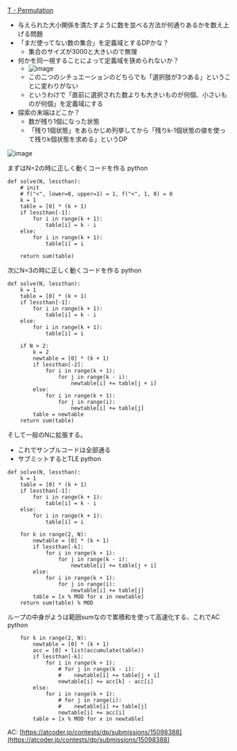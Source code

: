 
[T - Permutation](https://atcoder.jp/contests/dp/tasks/dp_t)
- 与えられた大小関係を満たすように数を並べる方法が何通りあるかを数え上げる問題
- 「まだ使ってない数の集合」を定義域とするDPかな？
    - 集合のサイズが3000と大きいので無理
- 何かを同一視することによって定義域を狭められないか？
    - ![image](https://gyazo.com/cf77e332e55be1555ffab63ac2e210de/thumb/1000)
    - この二つのシチュエーションのどちらでも「選択肢が3つある」ということに変わりがない
    - というわけで「直前に選択された数よりも大きいものが何個、小さいものが何個」を定義域にする
- 探索の末端はどこか？
    - 数が残り1個になった状態
    - 「残り1個状態」をあらかじめ列挙してから「残りk-1個状態の値を使って残りk個状態を求める」というDP


![image](https://gyazo.com/15d46557ea961335ad637bf01a487a4a/thumb/1000)

まずはN=2の時に正しく動くコードを作る
python

```
def solve(N, lessthan):
    # init
    # f("<", lower=0, upper=1) = 1, f("<", 1, 0) = 0
    k = 1
    table = [0] * (k + 1)
    if lessthan[-1]:
        for i in range(k + 1):
            table[i] = k - i
    else:
        for i in range(k + 1):
            table[i] = i

    return sum(table)
```


次にN=3の時に正しく動くコードを作る
python

```
def solve(N, lessthan):
    k = 1
    table = [0] * (k + 1)
    if lessthan[-1]:
        for i in range(k + 1):
            table[i] = k - i
    else:
        for i in range(k + 1):
            table[i] = i

    if N > 2:
        k = 2
        newtable = [0] * (k + 1)
        if lessthan[-2]:
            for i in range(k + 1):
                for j in range(k - i):
                    newtable[i] += table[j + i]
        else:
            for i in range(k + 1):
                for j in range(i):
                    newtable[i] += table[j]
        table = newtable
    return sum(table)
```


そして一般のNに拡張する。
- これでサンプルコードは全部通る
- サブミットするとTLE
python

```
def solve(N, lessthan):
    k = 1
    table = [0] * (k + 1)
    if lessthan[-1]:
        for i in range(k + 1):
            table[i] = k - i
    else:
        for i in range(k + 1):
            table[i] = i

    for k in range(2, N):
        newtable = [0] * (k + 1)
        if lessthan[-k]:
            for i in range(k + 1):
                for j in range(k - i):
                    newtable[i] += table[j + i]
        else:
            for i in range(k + 1):
                for j in range(i):
                    newtable[i] += table[j]
        table = [x % MOD for x in newtable]
    return sum(table) % MOD
```


ループの中身がようは範囲sumなので累積和を使って高速化する、これでAC
python

```
    for k in range(2, N):
        newtable = [0] * (k + 1)
        acc = [0] + list(accumulate(table))
        if lessthan[-k]:
            for i in range(k + 1):
                # for j in range(k - i):
                #    newtable[i] += table[j + i]
                newtable[i] += acc[k] - acc[i]
        else:
            for i in range(k + 1):
                # for j in range(i):
                #    newtable[i] += table[j]
                newtable[i] += acc[i]
        table = [x % MOD for x in newtable]
```

AC: [https://atcoder.jp/contests/dp/submissions/15098388](https://atcoder.jp/contests/dp/submissions/15098388)
